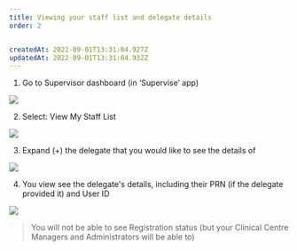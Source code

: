 ```yaml
---
title: Viewing your staff list and delegate details
order: 2


createdAt: 2022-09-01T13:31:04.927Z
updatedAt: 2022-09-01T13:31:04.932Z
---
```

1. Go to Supervisor dashboard (in ‘Supervise’ app) ​

![](/img/em-3-07-Viewing.jpg)

2. Select: View My Staff List​

![](/img/em-3-08-Viewing.jpg)

3. Expand (+) the delegate that you would like to see the details of​

![](/img/em-3-09-Viewing.jpg)

4. You view see the delegate's details, including their PRN (if the delegate provided it) and User ID

![](/img/em-3-10-Viewing.jpg)

> You will not be able to see Registration status (but your Clinical Centre Managers and Administrators will be able to) ​